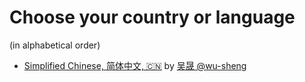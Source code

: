 # Choose your country or language

(in alphabetical order)

* [Simplified Chinese, 简体中文, 🇨🇳](https://wu-sheng.gitbooks.io/opentracing-io/content/)  by [吴晟 @wu-sheng](https://github.com/wu-sheng)
